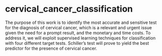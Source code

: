 # cervical_cancer_classification

The purpose of this work is to identify the most accurate and sensitive test for the diagnosis of cervical cancer, which is a relevant and urgent issue given the need for a prompt result, and the monetary and time costs. To address it, we will exploit supervised learning techniques for classification with four different target tests. Schiller’s test will prove to yield the best predictor for the presence of cervical cancer.
